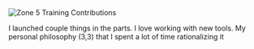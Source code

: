 <div id="zone5-graph">
  <picture>
    <source srcset="https://hadge-i6fip58kg-anhagapes-projects.vercel.app/api/zone5-contributions?username=anhsrepo&theme=dark" media="(prefers-color-scheme: dark)">
    <img src="https://hadge-i6fip58kg-anhagapes-projects.vercel.app/api/zone5-contributions?username=anhsrepo&theme=light" alt="Zone 5 Training Contributions">
  </picture>
</div>


I launched couple things in the parts. I love working with new tools. My personal philosophy (3,3) that I spent a lot of time rationalizing it


